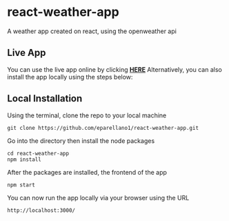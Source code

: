 # react-weather-app
A weather app created on react, using the openweather api

## Live App
You can use the live app online by clicking [**HERE**](https://phenomenal-baklava-4b4032.netlify.app/)
Alternatively, you can also install the app locally using the steps below:

## Local Installation
Using the terminal, clone the repo to your local machine

```
git clone https://github.com/eparellano1/react-weather-app.git
```
Go into the directory then install the node packages

```
cd react-weather-app
npm install
```
After the packages are installed, the frontend of the app
```
npm start
```

You can now run the app locally via your browser using the URL 
```
http://localhost:3000/
```
